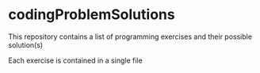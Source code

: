# codingProblemSolutions
This repository contains a list of programming exercises and their possible solution(s)

Each exercise is contained in a single file
